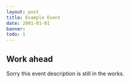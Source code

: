 ```yaml
---
layout: post
title: Example Event
date: 2001-01-01
banner: 
todo: 1
---
```



## Work ahead

Sorry this event description is still in the works.

<!--
http://www.pavingways.com/xtech-2007-widgets-and-mobile_97.html
-->
